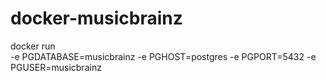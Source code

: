 # docker-musicbrainz

docker run \
 -e PGDATABASE=musicbrainz
 -e PGHOST=postgres
 -e PGPORT=5432
 -e PGUSER=musicbrainz
